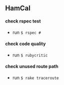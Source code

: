 ## HamCal

#### check rspec test
  + run `$ rspec #`

#### check code quality
  + run `$ rubycritic`

#### check unused route path
  + run `$ rake traceroute`
